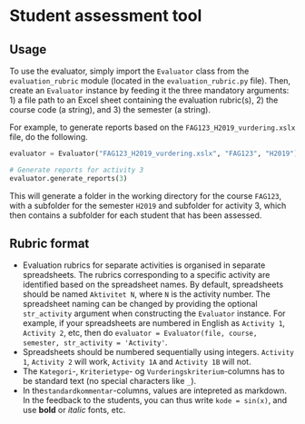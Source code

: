# Student assessment tool


## Usage

To use the evaluator, simply import the `Evaluator` class from the `evaluation_rubric` module (located in the `evaluation_rubric.py` file). Then, create an `Evaluator` instance by feeding it the three mandatory arguments: 1) a file path to an Excel sheet containing the evaluation rubric(s), 2) the course code (a string), and 3) the semester (a string).

For example, to generate reports based on the `FAG123_H2019_vurdering.xslx` file, do the following.

```python
evaluator = Evaluator("FAG123_H2019_vurdering.xslx", "FAG123", "H2019")

# Generate reports for activity 3
evaluator.generate_reports(3)
```

This will generate a folder in the working directory for the course `FAG123`, with a subfolder for the semester `H2019` and subfolder for activity 3, which then contains a subfolder for each student that has been assessed.

## Rubric format

- Evaluation rubrics for separate activities is organised in separate spreadsheets. The rubrics corresponding to a specific activity are identified based on the spreadsheet names. By default, spreadsheets should be named `Aktivitet N`, where `N` is the activity number. The spreadsheet naming can be changed by providing the optional `str_activity` argument when constructing the  `Evaluator` instance. For example, if your spreadsheets are numbered in English as `Activity 1`, `Activity 2`, etc, then do `evaluator = Evaluator(file, course, semester, str_activity = 'Activity'`.
- Spreadsheets should be numbered sequentially using integers. `Activity 1`, `Activity 2` will work, `Activity 1A` and `Activity 1B` will not.
- The `Kategori`-, `Kriterietype`- og `Vurderingskriterium`-columns has to be standard text (no special characters like `_`).
- In the`standardkommentar`-columns, values are intepreted as markdown. In the feedback to the students, you can thus write `kode = sin(x)`, and use **bold** or *italic* fonts, etc.